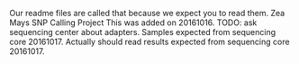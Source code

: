 Our readme files are called that because we expect you to read them.
Zea Mays SNP Calling Project
This was added on 20161016.
TODO: ask sequencing center about adapters.
Samples expected from sequencing core 20161017.
Actually should read results expected from sequencing core 20161017.
